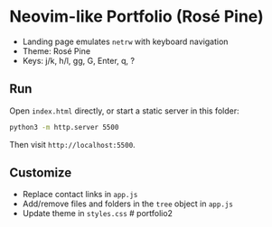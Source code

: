 # Neovim-like Portfolio (Rosé Pine)

- Landing page emulates `netrw` with keyboard navigation
- Theme: Rosé Pine
- Keys: j/k, h/l, gg, G, Enter, q, ?

## Run

Open `index.html` directly, or start a static server in this folder:

```bash
python3 -m http.server 5500
```

Then visit `http://localhost:5500`.

## Customize

- Replace contact links in `app.js`
- Add/remove files and folders in the `tree` object in `app.js`
- Update theme in `styles.css` # portfolio2
